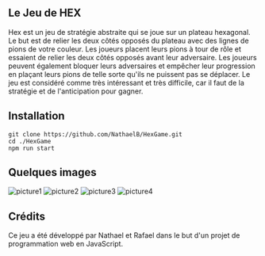## Le Jeu de HEX
Hex est un jeu de stratégie abstraite qui se joue sur un plateau hexagonal. Le but est de relier les deux côtés opposés du plateau avec des lignes de pions de votre couleur. Les joueurs placent leurs pions à tour de rôle et essaient de relier les deux côtés opposés avant leur adversaire. Les joueurs peuvent également bloquer leurs adversaires et empêcher leur progression en plaçant leurs pions de telle sorte qu'ils ne puissent pas se déplacer. Le jeu est considéré comme très intéressant et très difficile, car il faut de la stratégie et de l'anticipation pour gagner.

## Installation

```
git clone https://github.com/NathaelB/HexGame.git
cd ./HexGame
npm run start
```
## Quelques images
![picture1](https://cdn.discordapp.com/attachments/937053588465786920/1053515295765037087/image.png)
![picture2](https://cdn.discordapp.com/attachments/937053588465786920/1053515473385422868/image.png)
![picture3](https://cdn.discordapp.com/attachments/937053588465786920/1054045292892266576/image.png)
![picture4](https://cdn.discordapp.com/attachments/937053588465786920/1053515723919593622/image.png)

## Crédits
Ce jeu a été développé par Nathael et Rafael dans le but d'un projet de programmation web en JavaScript.